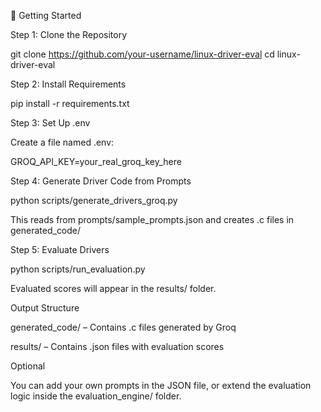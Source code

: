 🚀 Getting Started

Step 1: Clone the Repository

git clone https://github.com/your-username/linux-driver-eval
cd linux-driver-eval

Step 2: Install Requirements

pip install -r requirements.txt

Step 3: Set Up .env

Create a file named .env:

GROQ_API_KEY=your_real_groq_key_here

Step 4: Generate Driver Code from Prompts

python scripts/generate_drivers_groq.py

This reads from prompts/sample_prompts.json and creates .c files in generated_code/

Step 5: Evaluate Drivers

python scripts/run_evaluation.py

Evaluated scores will appear in the results/ folder.

Output Structure

generated_code/ – Contains .c files generated by Groq

results/ – Contains .json files with evaluation scores

 Optional

You can add your own prompts in the JSON file, or extend the evaluation logic inside the evaluation_engine/ folder.

